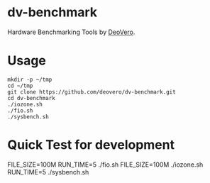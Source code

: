 # dv-benchmark
Hardware Benchmarking Tools by [DeoVero](https://deovero.com).

# Usage
```shell
mkdir -p ~/tmp
cd ~/tmp
git clone https://github.com/deovero/dv-benchmark.git
cd dv-benchmark
./iozone.sh
./fio.sh
./sysbench.sh
```

# Quick Test for development
FILE_SIZE=100M RUN_TIME=5 ./fio.sh
FILE_SIZE=100M ./iozone.sh
RUN_TIME=5 ./sysbench.sh
